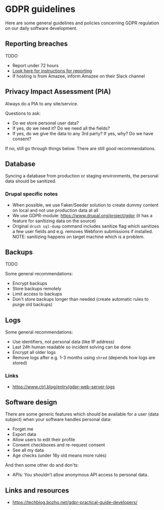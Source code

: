 # GDPR guidelines

Here are some general guidelines and policies concerning GDPR regulation on our daily software development.

## Reporting breaches

TODO

- Report under 72 hours
- [Look here for instructions for reporting](https://docs.google.com/document/d/1e-pnZHLgjLk7xSwv3lF8DDZaqkaW29V-ZFFX-Wvs_UM/edit?usp=sharing)
- If hosting is from Amazee, inform Amazee on their Slack channel

## Privacy Impact Assessment (PIA)

Always do a PIA to any site/service.

Questions to ask:

- Do we store personal user data?
- If yes, do we need it? Do we need all the fields?
- If yes, do we give the data to any 3rd party? If yes, why? Do we have consent?

If no, still go through things below. There are still good recommendations.

## Database

Syncing a database from production or staging environments, the personal data should be sanitized.

### Drupal specific notes

- When possible, we use Faker/Seeder solution to create dummy content on local and not use production data at all
- We use GDPR-module: https://www.drupal.org/project/gdpr (it has a feature for sanitizing data on the
source)
- Original `drush sql-dump` command includes sanitize flag which sanitizes a few user fields and e.g. removes Webform
submissions if installed. NOTE: sanitizing happens on target machine which is a problem.

## Backups

TODO

Some general recommendations:

- Encrypt backups
- Store backups remotely
- Limit access to backups
- Don't store backups longer than needed (create automatic rules to purge old backups)

## Logs

Some general recommendations:

- Use identifiers, not personal data (like IP address)
- Last 24h human readable so incident solving can be done
- Encrypt all older logs
- Remove logs after e.g. 1-3 months using `shred` (depends how logs are stored)

### Links

- https://www.ctrl.blog/entry/gdpr-web-server-logs

## Software design

There are some generic features which should be available for a user (data subject) when your software handles personal
data:

- Forget me
- Export data
- Allow users to edit their profile
- Consent checkboxes and re-request consent
- See all my data
- Age checks (under 16y old means more rules)

And then some other do and don'ts:

- APIs: You shouldn’t allow anonymous API access to personal data.

## Links and resources

- https://techblog.bozho.net/gdpr-practical-guide-developers/
